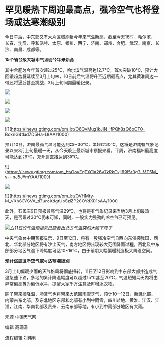 # 罕见暖热下周迎最高点，强冷空气也将登场或达寒潮级别

今日午后，中东部又有大片区域刷新今年来气温新高，截至今天16时，哈尔滨、长春、沈阳、呼和浩特、太原、银川、西宁、济南、郑州、合肥、武汉、南京、长沙、南昌、成都等。

**15个省会级大城市气温创今年来新高**

其中合肥为今年首次超过25℃，哈尔滨气温高达12.7℃，首次突破10℃，预计大回暖趋势将延续至3月上旬末，10日前后气温将升至近期最高点，尤其黄淮周边一带还将逼近甚至挑战，3月上旬同期最暖纪录。

![](https://inews.gtimg.com/om_bt/OqQeZvvytg9JyBdfQQm9c6fnv4sRHPaAg8O0QjRa7XQNwAA/1000)

![](https://inews.gtimg.com/om_bt/Od2BULPAHNZfyWqQIJfoT4BsIkwAW7wyxU0fcSPZCJGHMAA/1000)

![](https://inews.gtimg.com/om_bt/OpSD9VgFghE1wXC2uLIYUrEh1jFYwhb9Qhtp97r9B7gZ0AA/1000)

![](https://inews.gtimg.com/om_bt/O722hzAVq60PAk7qGvVvu2koffJAD0Ma_qLCwIcwn25roAA/1000)

![](https://inews.gtimg.com/om_bt/O6QvMug1kJiN_jfPQh8zQ6oCTO-
BoxnG4tIud7D5Ha-L8AA/1000)

预计10日，济南最高气温可能达到29~30℃，如超过30℃，这将是济南有气象记录以来3月上旬最暖一天，从今天晚上最新城市预报来看，下周，济南福州最高度可能达到29℃，郑州则直接达到30℃。

![](https://inews.gtimg.com/om_bt/OovEqTXCja26y7kPkOvji89l5r3g3uMT5M_v--
nJ5JVmYAA/1000)

![](https://inews.gtimg.com/om_bt/O-JauNh0Xv1CTzQNZkSUDq7PM81xrMqFWIrk6lk_Yf0DwAA/1000)

![](https://inews.gtimg.com/om_bt/OVHMty-
M_VKh63YSVA_tl7unaKdgtUo5zlZP26GYdXD1sAA/1000)

此外，石家庄9日预报最高气温29℃，也将是有气象记录来当地3月上旬最热一天，是否超过30℃仍未可知，同时，一股实力强劲的冷空气已可预见。

![](https://inews.gtimg.com/om_bt/ONPtUJsH3GGQmYhD4Pd9j-VSMJ4vOuSnREeIwXGaM8ytQAA/1000)_△11日的气温预报就已能看出北方气温突然大幅下降了_

中央气象台中期预报显示，9日至12日，将有一股强冷空气自西向东侵袭我国，西北、华北部分地区将有沙尘天气，南方地区将出现较大范围降雨过程，西北及中东部部分地区气温下降幅度可达10~16℃，由于前期大幅偏暖制造极大降温空间。

**预计这股强冷空气或可达寒潮级别**

3月上旬偏暖少雨的天气格局将彻底扭转，11日至12日影响到中东部大部并造成气温急速下跌，多地的累计降温幅度可以超过15℃甚至20℃，气温短短两天内将由异常偏高转为偏低水平，提醒大家千万注意及时增添衣物。

除了带来强降温，冷空气也将带来大范围雨雪天气，预计10—12日，新疆北部、内蒙古东北部，及东北地区东部和北部有小到中雨雪，四川盆地、黄淮、江汉、江淮，江南、华南北部及贵州、云南东部等地，有小到中雨部分地区有大雨。

来源 中国天气网

编辑 高珊珊

流程编辑 刘伟利

